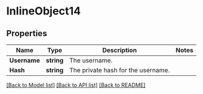 # InlineObject14

## Properties

Name | Type | Description | Notes
------------ | ------------- | ------------- | -------------
**Username** | **string** | The username. | 
**Hash** | **string** | The private hash for the username. | 

[[Back to Model list]](../README.md#documentation-for-models) [[Back to API list]](../README.md#documentation-for-api-endpoints) [[Back to README]](../README.md)


